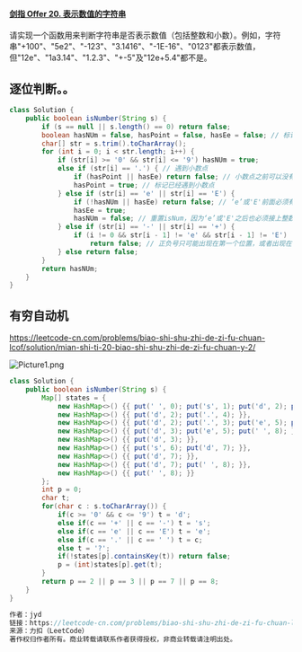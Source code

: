 #### [剑指 Offer 20. 表示数值的字符串](https://leetcode-cn.com/problems/biao-shi-shu-zhi-de-zi-fu-chuan-lcof/)

请实现一个函数用来判断字符串是否表示数值（包括整数和小数）。例如，字符串"+100"、"5e2"、"-123"、"3.1416"、"-1E-16"、"0123"都表示数值，但"12e"、"1a3.14"、"1.2.3"、"+-5"及"12e+5.4"都不是。

## 逐位判断。。

```java
class Solution {
    public boolean isNumber(String s) {
        if (s == null || s.length() == 0) return false; 
        boolean hasNUm = false, hasPoint = false, hasEe = false; // 标记是否遇到数位、小数点、‘e’或'E'
        char[] str = s.trim().toCharArray();  
        for (int i = 0; i < str.length; i++) {
            if (str[i] >= '0' && str[i] <= '9') hasNUm = true; 
            else if (str[i] == '.') { // 遇到小数点
                if (hasPoint || hasEe) return false; // 小数点之前可以没有整数，但是不能重复出现小数点、或出现‘e’、'E'
                hasPoint = true; // 标记已经遇到小数点
            } else if (str[i] == 'e' || str[i] == 'E') { 
                if (!hasNUm || hasEe) return false; // ‘e’或'E'前面必须有整数，且前面不能重复出现‘e’或'E'
                hasEe = true; 
                hasNUm = false; // 重置isNum，因为‘e’或'E'之后也必须接上整数，防止出现 123e或者123e+的非法情况
            } else if (str[i] == '-' || str[i] == '+') {
                if (i != 0 && str[i - 1] != 'e' && str[i - 1] != 'E')
                    return false; // 正负号只可能出现在第一个位置，或者出现在‘e’或'E'的后面一个位置
            } else return false; 
        }
        return hasNUm;
    }
}
```

## 有穷自动机

https://leetcode-cn.com/problems/biao-shi-shu-zhi-de-zi-fu-chuan-lcof/solution/mian-shi-ti-20-biao-shi-shu-zhi-de-zi-fu-chuan-y-2/

![Picture1.png](https://gitee.com/20162180090/piccgo/raw/master/pic/6f41d7e46fd0344c013980e3f46429dd7a7311bb4292783a482466a90f15747b-Picture1.png)

```java
class Solution {
    public boolean isNumber(String s) {
        Map[] states = {
            new HashMap<>() {{ put(' ', 0); put('s', 1); put('d', 2); put('.', 4); }}, // 0.
            new HashMap<>() {{ put('d', 2); put('.', 4); }},                           // 1.
            new HashMap<>() {{ put('d', 2); put('.', 3); put('e', 5); put(' ', 8); }}, // 2.
            new HashMap<>() {{ put('d', 3); put('e', 5); put(' ', 8); }},              // 3.
            new HashMap<>() {{ put('d', 3); }},                                        // 4.
            new HashMap<>() {{ put('s', 6); put('d', 7); }},                           // 5.
            new HashMap<>() {{ put('d', 7); }},                                        // 6.
            new HashMap<>() {{ put('d', 7); put(' ', 8); }},                           // 7.
            new HashMap<>() {{ put(' ', 8); }}                                         // 8.
        };
        int p = 0;
        char t;
        for(char c : s.toCharArray()) {
            if(c >= '0' && c <= '9') t = 'd';
            else if(c == '+' || c == '-') t = 's';
            else if(c == 'e' || c == 'E') t = 'e';
            else if(c == '.' || c == ' ') t = c;
            else t = '?';
            if(!states[p].containsKey(t)) return false;
            p = (int)states[p].get(t);
        }
        return p == 2 || p == 3 || p == 7 || p == 8;
    }
}

作者：jyd
链接：https://leetcode-cn.com/problems/biao-shi-shu-zhi-de-zi-fu-chuan-lcof/solution/mian-shi-ti-20-biao-shi-shu-zhi-de-zi-fu-chuan-y-2/
来源：力扣（LeetCode）
著作权归作者所有。商业转载请联系作者获得授权，非商业转载请注明出处。
```

